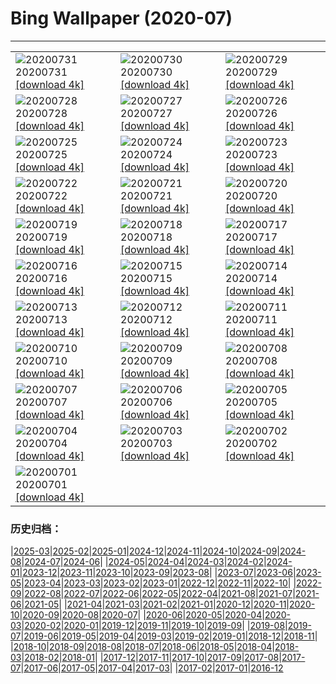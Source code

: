 # Bing Wallpaper (2020-07)
**************

<table><tr><td><img src="https://www.bing.com/th?id=OHR.TahoeBeach_EN-US6105713817_1920x1080.jpg" alt="20200731"> 20200731 <a href="https://www.bing.com/th?id=OHR.TahoeBeach_EN-US6105713817_UHD.jpg">[download 4k]</a></td><td><img src="https://www.bing.com/th?id=OHR.HamerkopHunting_EN-US1438886143_1920x1080.jpg" alt="20200730"> 20200730 <a href="https://www.bing.com/th?id=OHR.HamerkopHunting_EN-US1438886143_UHD.jpg">[download 4k]</a></td><td><img src="https://www.bing.com/th?id=OHR.KallurLighthouse_EN-US1393818212_1920x1080.jpg" alt="20200729"> 20200729 <a href="https://www.bing.com/th?id=OHR.KallurLighthouse_EN-US1393818212_UHD.jpg">[download 4k]</a></td></tr><tr><td><img src="https://www.bing.com/th?id=OHR.HamelinPool_EN-US1343791878_1920x1080.jpg" alt="20200728"> 20200728 <a href="https://www.bing.com/th?id=OHR.HamelinPool_EN-US1343791878_UHD.jpg">[download 4k]</a></td><td><img src="https://www.bing.com/th?id=OHR.AerialTamul_EN-US1289516805_1920x1080.jpg" alt="20200727"> 20200727 <a href="https://www.bing.com/th?id=OHR.AerialTamul_EN-US1289516805_UHD.jpg">[download 4k]</a></td><td><img src="https://www.bing.com/th?id=OHR.ADA30_EN-US1238886685_1920x1080.jpg" alt="20200726"> 20200726 <a href="https://www.bing.com/th?id=OHR.ADA30_EN-US1238886685_UHD.jpg">[download 4k]</a></td></tr><tr><td><img src="https://www.bing.com/th?id=OHR.RedSailboat_EN-US1173520356_1920x1080.jpg" alt="20200725"> 20200725 <a href="https://www.bing.com/th?id=OHR.RedSailboat_EN-US1173520356_UHD.jpg">[download 4k]</a></td><td><img src="https://www.bing.com/th?id=OHR.KapamaCousins_EN-US1071916004_1920x1080.jpg" alt="20200724"> 20200724 <a href="https://www.bing.com/th?id=OHR.KapamaCousins_EN-US1071916004_UHD.jpg">[download 4k]</a></td><td><img src="https://www.bing.com/th?id=OHR.DubrovnikDoors_EN-US2971042587_1920x1080.jpg" alt="20200723"> 20200723 <a href="https://www.bing.com/th?id=OHR.DubrovnikDoors_EN-US2971042587_UHD.jpg">[download 4k]</a></td></tr><tr><td><img src="https://www.bing.com/th?id=OHR.RedBlueWildebeest_EN-US0956286533_1920x1080.jpg" alt="20200722"> 20200722 <a href="https://www.bing.com/th?id=OHR.RedBlueWildebeest_EN-US0956286533_UHD.jpg">[download 4k]</a></td><td><img src="https://www.bing.com/th?id=OHR.DinantBelgium_EN-US0892462948_1920x1080.jpg" alt="20200721"> 20200721 <a href="https://www.bing.com/th?id=OHR.DinantBelgium_EN-US0892462948_UHD.jpg">[download 4k]</a></td><td><img src="https://www.bing.com/th?id=OHR.EarthriseSequence_EN-US0444696608_1920x1080.jpg" alt="20200720"> 20200720 <a href="https://www.bing.com/th?id=OHR.EarthriseSequence_EN-US0444696608_UHD.jpg">[download 4k]</a></td></tr><tr><td><img src="https://www.bing.com/th?id=OHR.GrandCanalGondolas_EN-US0380987930_1920x1080.jpg" alt="20200719"> 20200719 <a href="https://www.bing.com/th?id=OHR.GrandCanalGondolas_EN-US0380987930_UHD.jpg">[download 4k]</a></td><td><img src="https://www.bing.com/th?id=OHR.NineSpotted_EN-US0305121800_1920x1080.jpg" alt="20200718"> 20200718 <a href="https://www.bing.com/th?id=OHR.NineSpotted_EN-US0305121800_UHD.jpg">[download 4k]</a></td><td><img src="https://www.bing.com/th?id=OHR.HappyBalloon_EN-US0225941022_1920x1080.jpg" alt="20200717"> 20200717 <a href="https://www.bing.com/th?id=OHR.HappyBalloon_EN-US0225941022_UHD.jpg">[download 4k]</a></td></tr><tr><td><img src="https://www.bing.com/th?id=OHR.FrederickSound_EN-US0122197024_1920x1080.jpg" alt="20200716"> 20200716 <a href="https://www.bing.com/th?id=OHR.FrederickSound_EN-US0122197024_UHD.jpg">[download 4k]</a></td><td><img src="https://www.bing.com/th?id=OHR.WinchesterCrypt_EN-US9999540533_1920x1080.jpg" alt="20200715"> 20200715 <a href="https://www.bing.com/th?id=OHR.WinchesterCrypt_EN-US9999540533_UHD.jpg">[download 4k]</a></td><td><img src="https://www.bing.com/th?id=OHR.PantheonParis_EN-US9910328355_1920x1080.jpg" alt="20200714"> 20200714 <a href="https://www.bing.com/th?id=OHR.PantheonParis_EN-US9910328355_UHD.jpg">[download 4k]</a></td></tr><tr><td><img src="https://www.bing.com/th?id=OHR.SunnyRainforest_EN-US9772776383_1920x1080.jpg" alt="20200713"> 20200713 <a href="https://www.bing.com/th?id=OHR.SunnyRainforest_EN-US9772776383_UHD.jpg">[download 4k]</a></td><td><img src="https://www.bing.com/th?id=OHR.WaterRipplesVideo_EN-US9458788251_1920x1080.jpg" alt="20200712"> 20200712 <a href="https://www.bing.com/th?id=OHR.WaterRipplesVideo_EN-US9458788251_UHD.jpg">[download 4k]</a></td><td><img src="https://www.bing.com/th?id=OHR.MangroveForest_EN-US9309815352_1920x1080.jpg" alt="20200711"> 20200711 <a href="https://www.bing.com/th?id=OHR.MangroveForest_EN-US9309815352_UHD.jpg">[download 4k]</a></td></tr><tr><td><img src="https://www.bing.com/th?id=OHR.BellTowerItaly_EN-US0542629493_1920x1080.jpg" alt="20200710"> 20200710 <a href="https://www.bing.com/th?id=OHR.BellTowerItaly_EN-US0542629493_UHD.jpg">[download 4k]</a></td><td><img src="https://www.bing.com/th?id=OHR.ColoradoColumbine_EN-US9097456615_1920x1080.jpg" alt="20200709"> 20200709 <a href="https://www.bing.com/th?id=OHR.ColoradoColumbine_EN-US9097456615_UHD.jpg">[download 4k]</a></td><td><img src="https://www.bing.com/th?id=OHR.NorfolkPups_EN-US8929436581_1920x1080.jpg" alt="20200708"> 20200708 <a href="https://www.bing.com/th?id=OHR.NorfolkPups_EN-US8929436581_UHD.jpg">[download 4k]</a></td></tr><tr><td><img src="https://www.bing.com/th?id=OHR.CalorisMDIS_EN-US8770644601_1920x1080.jpg" alt="20200707"> 20200707 <a href="https://www.bing.com/th?id=OHR.CalorisMDIS_EN-US8770644601_UHD.jpg">[download 4k]</a></td><td><img src="https://www.bing.com/th?id=OHR.Kamchatka_EN-US7415522922_1920x1080.jpg" alt="20200706"> 20200706 <a href="https://www.bing.com/th?id=OHR.Kamchatka_EN-US7415522922_UHD.jpg">[download 4k]</a></td><td><img src="https://www.bing.com/th?id=OHR.NantucketIsland_EN-US7343633791_1920x1080.jpg" alt="20200705"> 20200705 <a href="https://www.bing.com/th?id=OHR.NantucketIsland_EN-US7343633791_UHD.jpg">[download 4k]</a></td></tr><tr><td><img src="https://www.bing.com/th?id=OHR.DCFireworksVideo_EN-US7892229177_1920x1080.jpg" alt="20200704"> 20200704 <a href="https://www.bing.com/th?id=OHR.DCFireworksVideo_EN-US7892229177_UHD.jpg">[download 4k]</a></td><td><img src="https://www.bing.com/th?id=OHR.DogDays_EN-US6846042594_1920x1080.jpg" alt="20200703"> 20200703 <a href="https://www.bing.com/th?id=OHR.DogDays_EN-US6846042594_UHD.jpg">[download 4k]</a></td><td><img src="https://www.bing.com/th?id=OHR.RhodesIsland_EN-US9342527972_1920x1080.jpg" alt="20200702"> 20200702 <a href="https://www.bing.com/th?id=OHR.RhodesIsland_EN-US9342527972_UHD.jpg">[download 4k]</a></td></tr><tr><td><img src="https://www.bing.com/th?id=OHR.LakeMoraineVideo_EN-US7436901799_1920x1080.jpg" alt="20200701"> 20200701 <a href="https://www.bing.com/th?id=OHR.LakeMoraineVideo_EN-US7436901799_UHD.jpg">[download 4k]</a></td><td></td><td></td></tr></table>

### 历史归档：

|[2025-03](/../2025-03/2025-03.md)|[2025-02](/../2025-02/2025-02.md)|[2025-01](/../2025-01/2025-01.md)|[2024-12](/../2024-12/2024-12.md)|[2024-11](/../2024-11/2024-11.md)|[2024-10](/../2024-10/2024-10.md)|[2024-09](/../2024-09/2024-09.md)|[2024-08](/../2024-08/2024-08.md)|[2024-07](/../2024-07/2024-07.md)|[2024-06](/../2024-06/2024-06.md)|
|[2024-05](/../2024-05/2024-05.md)|[2024-04](/../2024-04/2024-04.md)|[2024-03](/../2024-03/2024-03.md)|[2024-02](/../2024-02/2024-02.md)|[2024-01](/../2024-01/2024-01.md)|[2023-12](/../2023-12/2023-12.md)|[2023-11](/../2023-11/2023-11.md)|[2023-10](/../2023-10/2023-10.md)|[2023-09](/../2023-09/2023-09.md)|[2023-08](/../2023-08/2023-08.md)|
|[2023-07](/../2023-07/2023-07.md)|[2023-06](/../2023-06/2023-06.md)|[2023-05](/../2023-05/2023-05.md)|[2023-04](/../2023-04/2023-04.md)|[2023-03](/../2023-03/2023-03.md)|[2023-02](/../2023-02/2023-02.md)|[2023-01](/../2023-01/2023-01.md)|[2022-12](/../2022-12/2022-12.md)|[2022-11](/../2022-11/2022-11.md)|[2022-10](/../2022-10/2022-10.md)|
|[2022-09](/../2022-09/2022-09.md)|[2022-08](/../2022-08/2022-08.md)|[2022-07](/../2022-07/2022-07.md)|[2022-06](/../2022-06/2022-06.md)|[2022-05](/../2022-05/2022-05.md)|[2022-04](/../2022-04/2022-04.md)|[2021-08](/../2021-08/2021-08.md)|[2021-07](/../2021-07/2021-07.md)|[2021-06](/../2021-06/2021-06.md)|[2021-05](/../2021-05/2021-05.md)|
|[2021-04](/../2021-04/2021-04.md)|[2021-03](/../2021-03/2021-03.md)|[2021-02](/../2021-02/2021-02.md)|[2021-01](/../2021-01/2021-01.md)|[2020-12](/../2020-12/2020-12.md)|[2020-11](/../2020-11/2020-11.md)|[2020-10](/../2020-10/2020-10.md)|[2020-09](/../2020-09/2020-09.md)|[2020-08](/../2020-08/2020-08.md)|[2020-07](/2020-07.md)|
|[2020-06](/../2020-06/2020-06.md)|[2020-05](/../2020-05/2020-05.md)|[2020-04](/../2020-04/2020-04.md)|[2020-03](/../2020-03/2020-03.md)|[2020-02](/../2020-02/2020-02.md)|[2020-01](/../2020-01/2020-01.md)|[2019-12](/../2019-12/2019-12.md)|[2019-11](/../2019-11/2019-11.md)|[2019-10](/../2019-10/2019-10.md)|[2019-09](/../2019-09/2019-09.md)|
|[2019-08](/../2019-08/2019-08.md)|[2019-07](/../2019-07/2019-07.md)|[2019-06](/../2019-06/2019-06.md)|[2019-05](/../2019-05/2019-05.md)|[2019-04](/../2019-04/2019-04.md)|[2019-03](/../2019-03/2019-03.md)|[2019-02](/../2019-02/2019-02.md)|[2019-01](/../2019-01/2019-01.md)|[2018-12](/../2018-12/2018-12.md)|[2018-11](/../2018-11/2018-11.md)|
|[2018-10](/../2018-10/2018-10.md)|[2018-09](/../2018-09/2018-09.md)|[2018-08](/../2018-08/2018-08.md)|[2018-07](/../2018-07/2018-07.md)|[2018-06](/../2018-06/2018-06.md)|[2018-05](/../2018-05/2018-05.md)|[2018-04](/../2018-04/2018-04.md)|[2018-03](/../2018-03/2018-03.md)|[2018-02](/../2018-02/2018-02.md)|[2018-01](/../2018-01/2018-01.md)|
|[2017-12](/../2017-12/2017-12.md)|[2017-11](/../2017-11/2017-11.md)|[2017-10](/../2017-10/2017-10.md)|[2017-09](/../2017-09/2017-09.md)|[2017-08](/../2017-08/2017-08.md)|[2017-07](/../2017-07/2017-07.md)|[2017-06](/../2017-06/2017-06.md)|[2017-05](/../2017-05/2017-05.md)|[2017-04](/../2017-04/2017-04.md)|[2017-03](/../2017-03/2017-03.md)|
|[2017-02](/../2017-02/2017-02.md)|[2017-01](/../2017-01/2017-01.md)|[2016-12](/../2016-12/2016-12.md)